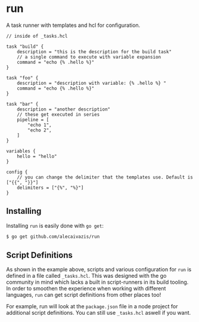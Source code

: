 # run

A task runner with templates and hcl for configuration.

```hcl
// inside of _tasks.hcl

task "build" {
    description = "this is the description for the build task"
    // a single command to execute with variable expansion
    command = "echo {% .hello %}"
}

task "foo" {
    description = "description with variable: {% .hello %} "
    command = "echo {% .hello %}"
}

task "bar" {
    description = "another description"
    // these get executed in series
    pipeline = [
        "echo 1",
        "echo 2",
    ]
}

variables {
    hello = "hello"
}

config {
    // you can change the delimiter that the templates use. Default is ["{{", "}}"]
    delimiters = ["{%", "%}"]
}
```

## Installing

Installing `run` is easily done with `go get`:

```bash
$ go get github.com/alecaivazis/run
```

## Script Definitions

As shown in the example above, scripts and various configuration for `run` is defined in a
file called `_tasks.hcl`. This was designed with the go community in mind which lacks a built in
script-runners in its build tooling. In order to smoothen the experience when
working with different languages, `run` can get script definitions from other places too!

For example, run will look at the `package.json` file in a node project for additional script definitions.
You can still use `_tasks.hcl` aswell if you want.

